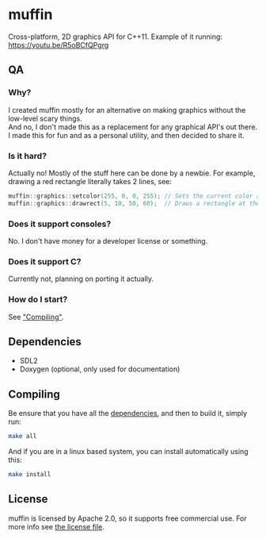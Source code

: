 # muffin
Cross-platform, 2D graphics API for C++11.
Example of it running: https://youtu.be/R5oBCfQPgrg

## QA
### Why?
I created muffin mostly for an alternative on making graphics without the low-level scary things.\
And no, I don't made this as a replacement for any graphical API's out there. I made this for fun and as a personal utility, and then decided to share it.

### Is it hard?
Actually no! Mostly of the stuff here can be done by a newbie. For example, drawing a red rectangle literally takes 2 lines, see:
```cpp
muffin::graphics::setcolor(255, 0, 0, 255); // Sets the current color as opaque red
muffin::graphics::drawrect(5, 10, 50, 60);  // Draws a rectangle at the position x = 5, y = 10, and with the size of 50x60
```

### Does it support consoles?
No. I don't have money for a developer license or something.

### Does it support C?
Currently not, planning on porting it actually.

### How do I start?
See ["Compiling"](#Compiling).

## Dependencies
* SDL2
* Doxygen (optional, only used for documentation)

## Compiling
Be ensure that you have all the [dependencies](#Dependencies), and then to build it, simply run:
```sh
make all
```
And if you are in a linux based system, you can install automatically using this:
```sh
make install
```

## License
muffin is licensed by Apache 2.0, so it supports free commercial use. For more info see [the license file](LICENSE).
